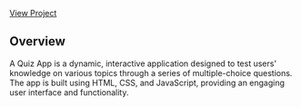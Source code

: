 <a href="https://github.com/PutthaNarasimhaReddy/QuizGame">View Project</a>
<h2>Overview</h2>
<p>A Quiz App is a dynamic, interactive application designed to test users' knowledge on various topics through a series of multiple-choice questions. The app is built using HTML, CSS, and JavaScript, providing an engaging user interface and functionality.</p>
